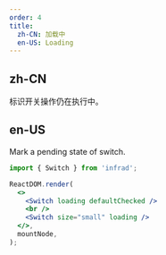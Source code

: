 ```yaml
---
order: 4
title:
  zh-CN: 加载中
  en-US: Loading
---
```


## zh-CN

标识开关操作仍在执行中。

## en-US

Mark a pending state of switch.

```jsx
import { Switch } from 'infrad';

ReactDOM.render(
  <>
    <Switch loading defaultChecked />
    <br />
    <Switch size="small" loading />
  </>,
  mountNode,
);
```
